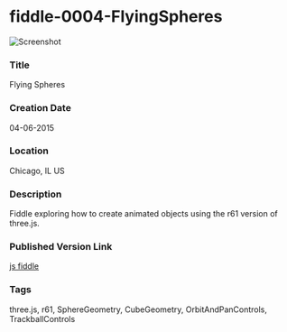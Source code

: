 fiddle-0004-FlyingSpheres
======

![Screenshot](screenshot.png)


### Title

Flying Spheres


### Creation Date

04-06-2015

### Location

Chicago, IL US


### Description

Fiddle exploring how to create animated objects using the r61 version of three.js.


### Published Version Link

[js fiddle](http://jsfiddle.net/bradyhouse/fcrxy8d2/)


### Tags

three.js, r61, SphereGeometry, CubeGeometry, OrbitAndPanControls, TrackballControls
